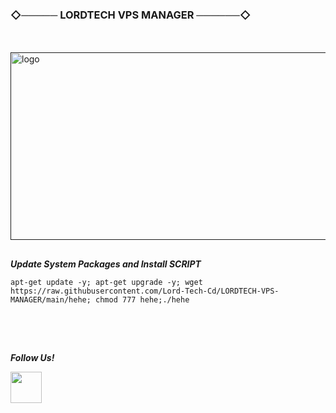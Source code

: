 ### ◇───── LORDTECH VPS MANAGER ──────◇

ㅤ
<p align="left">
  <a href="" rel="noopener">
 <img width=550px height=300px src="https://i.imgur.com/1qZW7n9.jpeg" alt="logo"></a>
</p>

##

___Update System Packages and Install SCRIPT___

```
apt-get update -y; apt-get upgrade -y; wget https://raw.githubusercontent.com/Lord-Tech-Cd/LORDTECH-VPS-MANAGER/main/hehe; chmod 777 hehe;./hehe

```

## ㅤ

___Follow Us!___

 <p>    
<div class="div2">
 <span><a href="https://t.me/LordTechVpsLoginCode_bot"><img src="https://i.imgur.com/JjFp8Ng.png" alt=""width="50"height="50"/></a></span>
 </div>
 </p>
